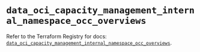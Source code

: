 # `data_oci_capacity_management_internal_namespace_occ_overviews`

Refer to the Terraform Registry for docs: [`data_oci_capacity_management_internal_namespace_occ_overviews`](https://registry.terraform.io/providers/oracle/oci/6.37.0/docs/data-sources/capacity_management_internal_namespace_occ_overviews).
